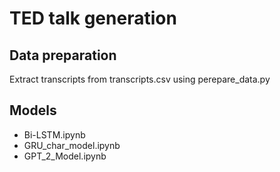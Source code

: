 # TED talk generation

## Data preparation
Extract transcripts from transcripts.csv using perepare_data.py

## Models
- Bi-LSTM.ipynb
- GRU_char_model.ipynb
- GPT_2_Model.ipynb
